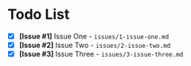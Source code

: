# Todo List

- [x] **[Issue #1]** Issue One - `issues/1-issue-one.md`
- [x] **[Issue #2]** Issue Two - `issues/2-issue-two.md`
- [x] **[Issue #3]** Issue Three - `issues/3-issue-three.md`
